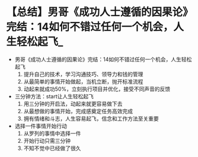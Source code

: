 # 【总结】男哥《成功人士遵循的因果论》完结：14如何不错过任何一个机会，人生轻松起飞_

-   男哥《成功人士遵循的因果论》完结：14如何不错过任何一个机会，人生轻松起飞
    1.  提升自己的技术，学习沟通技巧、领导力和钱的管理
    2.  从最简单的事情开始做起，当机立断，抛开标准流程
    3.  动起来就成功50%，立刻执行项目并优化，接受不同声音的反馈
-   三分钟方法：start让人生轻松起飞
    1.  用三分钟的开启法，动起来就更容易做下去
    2.  从最想做的事情开始，完成感奠定任务高效完成
    3.  拥有情绪和斗志，人生容易起飞，信念和工作方法至关重要
-   选择一件事情开始行动
    1.  从罗列的事情中选择一件
    2.  开始行动只需三分钟
    3.  不知不觉中已经做了很久